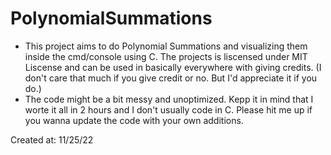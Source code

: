 # PolynomialSummations

* This project aims to do Polynomial Summations and visualizing them inside the cmd/console using C. The projects is liscensed under MIT Liscense and can be used in basically everywhere with giving credits. (I don't care that much if you give credit or no. But I'd appreciate it if you do.)
* The code might be a bit messy and unoptimized. Kepp it in mind that I worte it all in 2 hours and I don't usually code in C. Please hit me up if you wanna update the code with your own additions.

Created at: 11/25/22

